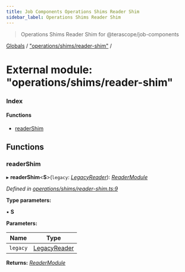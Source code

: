 ```yaml
---
title: Job Components Operations Shims Reader Shim
sidebar_label: Operations Shims Reader Shim
---
```


> Operations Shims Reader Shim for @terascope/job-components

[Globals](../overview.md) / ["operations/shims/reader-shim"](_operations_shims_reader_shim_.md) /

# External module: "operations/shims/reader-shim"

### Index

#### Functions

* [readerShim](_operations_shims_reader_shim_.md#readershim)

## Functions

###  readerShim

▸ **readerShim**<**S**>(`legacy`: *[LegacyReader](../interfaces/_interfaces_operations_.legacyreader.md)*): *[ReaderModule](../interfaces/_operations_interfaces_.readermodule.md)*

*Defined in [operations/shims/reader-shim.ts:9](https://github.com/terascope/teraslice/tree/0c8b1cfadd6cd255811e506264906c5373f2ebea/packages/job-components/operations/shims/reader-shim.ts#L9)*

**Type parameters:**

▪ **S**

**Parameters:**

Name | Type |
------ | ------ |
`legacy` | [LegacyReader](../interfaces/_interfaces_operations_.legacyreader.md) |

**Returns:** *[ReaderModule](../interfaces/_operations_interfaces_.readermodule.md)*
